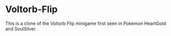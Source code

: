 # Voltorb-Flip
This is a clone of the Voltorb Flip minigame first seen in Pokemon HeartGold and SoulSilver.
